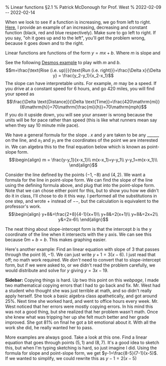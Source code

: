 % Linear functions §2.1
% Patrick McDonough for Prof. West
% 2022-02-09 -- 2022-02-14

When we look to see if a function is increasing, we go from left to right. 
[Here](https://www.desmos.com/calculator/xcpdnt45b9), I provide an example of an increasing, decreasing and constant function (black, red and blue respectively).
Make sure to go left to right.
If you say, "oh it goes up and to the left", you'll get the problem wrong, because it goes down and to the right.

Linear functions are functions of the form $y=mx+b$. Where $m$ is slope and
  
See the following [Desmos example](https://www.desmos.com/calculator/ryaggxuc33) to play with $m$ and $b$.
$$m=\frac{\text{Rise (i.e. up)}}{\text{Run (i.e. right)}}=\frac{\Delta x}{\Delta y} = \frac{y_2-y_1}{x_2-x_1}$$
The slope can have interpretable units.
For example, $m$ may be a speed.
If you drive at a constant speed for 6 hours, and go 420 miles, you will find your speed as
$$\frac{\Delta \text{Distance}}{\Delta \text{Time}}=\frac{420\mathrm{mi}}{6\mathrm{h}}=70\mathrm{\frac{mi}{h}}=70\mathrm{mph}$$
If you do it upside down, you will see your answer is wrong because the units will be for pace rather than speed (this is like what runners mean say when they say 10 minute mile pace).

We have a general formula for the slope . $x$ and $y$ are taken to be any ______ on the line, and $x_1$ and $y_1$ are the coordinates of the point we are interested in.
We can algebra this to the final equation below which is known as point-slope form.
$$\begin{align}
m = \frac{y-y_1}{x-x_1}\\
m(x-x_1)=y-y_1\\
y-y_1=m(x-x_1)\\
\end{align}$$

Consider the line defined by the points $(-1,-8)$ and $(4,2)$.
We want a formula for the line in point-slope form.
We can find the slope of the line using the defining formula above, and plug that into the point-slope form.
Note that we can chose either point for this, but to show you how we didn't do it in class, I'll chose to do it this way.
I performed all the substitutions in one step, and wrote $+$ instead of $--$, but the calculation is equivalent to the professor's work.
$$\begin{align}
y+8&=\frac{2+8}{4-1}(x+1)\\
y+8&=2(x+1)\\
y+8&=2x+2\\
y&=2x-6\\
\end{align}$$

The neat thing about slope-intercept form is that the intercept $b$ is the y coordinate of the line when it intersects with the y axis.
We can see this because $0m+b=b$.
This makes graphing easier.

Here's another example: Find an linear equation with slope of $3$ that passes through the point $(6,-1)$.
We can just write $y+1=3(x-6)$.
I just read that off; no math work required.
We *don't* need to convert that to slope-intercept form, but if we were asked to, or we didn't read the problem carefully, we would distribute and solve for $y$ giving $y=3x-19$.

**Sidebar:** Copying things is hard.
Up two this point on this *webpage*, I made two mathematical copying errors that I had to go back and fix.
Mr. West had a student who thought she was just terrible at math, and so didn't really apply herself.
She took a basic algebra class apathetically, and got around 25%.
Next time she worked hard, and went to office hours every week.
Mr. West noticed that her errors were mostly copying errors.
In his mind this was not a good thing, but she realized that her problem wasn't math.
Once she knew what was tripping her up she felt much better and her grade improved.
She got 81% on final he got a bit emotional about it.
With all the work she did, he really wanted her to pass.

More examples are always good. Take a look at this one.
Find a linear equation that goes through points $(5,1)$ and $(8,7)$.
It's a good idea to sketch this, but when I'm typing sketching is hard, so just imagine I did.
Using the formula for slope and point-slope form, we get $y-1=\frac{8-5}{7-1}(x-5)$.
If we wanted to simplify, we could rewrite this as $y-1=2(x-5)$
